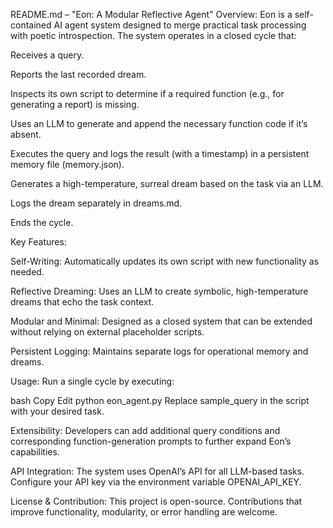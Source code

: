 README.md – "Eon: A Modular Reflective Agent"
Overview:
Eon is a self-contained AI agent system designed to merge practical task processing with poetic introspection.
The system operates in a closed cycle that:

Receives a query.

Reports the last recorded dream.

Inspects its own script to determine if a required function (e.g., for generating a report) is missing.

Uses an LLM to generate and append the necessary function code if it’s absent.

Executes the query and logs the result (with a timestamp) in a persistent memory file (memory.json).

Generates a high-temperature, surreal dream based on the task via an LLM.

Logs the dream separately in dreams.md.

Ends the cycle.

Key Features:

Self-Writing: Automatically updates its own script with new functionality as needed.

Reflective Dreaming: Uses an LLM to create symbolic, high-temperature dreams that echo the task context.

Modular and Minimal: Designed as a closed system that can be extended without relying on external placeholder scripts.

Persistent Logging: Maintains separate logs for operational memory and dreams.

Usage:
Run a single cycle by executing:

bash
Copy
Edit
python eon_agent.py
Replace sample_query in the script with your desired task.

Extensibility:
Developers can add additional query conditions and corresponding function-generation prompts to further expand Eon’s capabilities.

API Integration:
The system uses OpenAI’s API for all LLM-based tasks. Configure your API key via the environment variable OPENAI_API_KEY.

License & Contribution:
This project is open-source. Contributions that improve functionality, modularity, or error handling are welcome.
